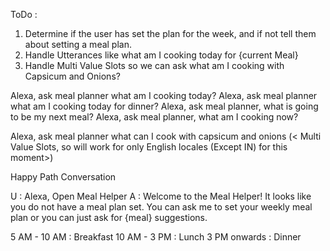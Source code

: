 ToDo : 

1. Determine if the user has set the plan for the week, and if not tell them about setting a meal plan. 
2. Handle Utterances like what am I cooking today for {current Meal}
2. Handle Multi Value Slots so we can ask what am I cooking with Capsicum and Onions? 

Alexa, ask meal planner what am I cooking today?
Alexa, ask meal planner what am I cooking today for dinner? 
Alexa, ask meal planner, what is going to be my next meal? 
Alexa, ask meal planner, what am I cooking now? 

Alexa, ask meal planner what can I cook with capsicum and onions (< Multi Value Slots, so will work for only English locales (Except IN) for this moment>)

Happy Path Conversation 

U : Alexa, Open Meal Helper
A : Welcome to the Meal Helper! It looks like you do not have a meal plan set. 
You can ask me to set your weekly meal plan or you can just ask for {meal} suggestions. 

5 AM - 10 AM : Breakfast 
10 AM - 3 PM : Lunch
3 PM onwards : Dinner 